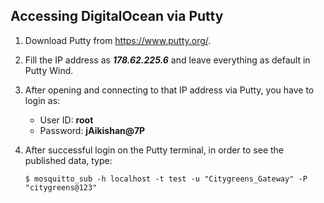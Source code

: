 ## Accessing DigitalOcean via Putty

1. Download Putty from <https://www.putty.org/>.
2. Fill the IP address as ***178.62.225.6*** and leave everything as default in Putty Wind.
3. After opening and connecting to that IP address via Putty, you have to login as:
   - User ID: **root**
   - Password: **jAikishan@7P**
4. After successful login on the Putty terminal, in order to see the published data, type:

     ```$ mosquitto_sub -h localhost -t test -u "Citygreens_Gateway" -P "citygreens@123"```